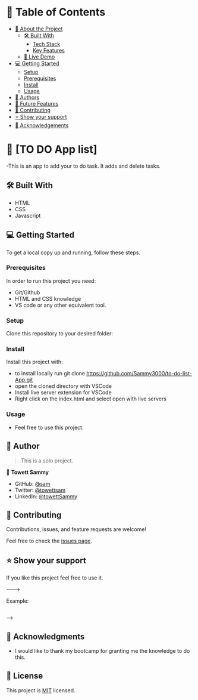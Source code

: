 <!-- TABLE OF CONTENTS -->

# 📗 Table of Contents

- [📖 About the Project](#about-project)
  - [🛠 Built With](#built-with)
    - [Tech Stack](#tech-stack)
    - [Key Features](#key-features)
  - [🚀 Live Demo](#live-demo)
- [💻 Getting Started](#getting-started)
  - [Setup](#setup)
  - [Prerequisites](#prerequisites)
  - [Install](#install)
  - [Usage](#usage)
- [👥 Authors](#authors)
- [🔭 Future Features](#future-features)
- [🤝 Contributing](#contributing)
- [⭐️ Show your support](#support)
- [🙏 Acknowledgements](#acknowledgements)

<!-- PROJECT DESCRIPTION -->

# 📖 [TO DO App list] <a name="about-project"></a>

-This is an app to add your to do task. It adds and delete tasks.

## 🛠 Built With <a name="built-with"></a>

- HTML
- CSS
- Javascript

## 💻 Getting Started <a name="getting-started"></a>

To get a local copy up and running, follow these steps.

### Prerequisites

In order to run this project you need:

- Git/Github
- HTML and CSS knowledge
- VS code or any other equivalent tool.

<!--
Example command:

```sh
 gem install rails
```
 -->

 <!-- LIVE DEMO -->

### Setup

Clone this repository to your desired folder:

<!--
Example commands:

```sh
  cd my-folder
  git clone git@github.com:myaccount/my-project.git
```
--->

### Install

Install this project with:

- to install locally run git clone https://github.com/Sammy3000/to-do-list-App.git
- open the cloned directory with VSCode
- Install live server extension for VSCode
- Right click on the index.html and select open with live servers

### Usage

- Feel free to use this project.

<!-- AUTHORS -->

## 👥 Author <a name="author"></a>

> This is a solo project.

👤 **Towett Sammy**

- GitHub: [@sam](https://github.com/Sammy3000)
- Twitter: [@towettsam](https://twitter.com/sammy15375658)
- LinkedIn: [@towettSammy](https://www.linkedin.com/in/towett-sammy-43476024a/)

<!-- CONTRIBUTING -->

## 🤝 Contributing <a name="contributing"></a>

Contributions, issues, and feature requests are welcome!

Feel free to check the [issues page](../../issues/).

<!-- SUPPORT -->

## ⭐️ Show your support <a name="support"></a>

If you like this project feel free to use it.

--->

Example:

```sh

```

-->

<!-- ACKNOWLEDGEMENTS -->

## 🙏 Acknowledgments <a name="acknowledgements"></a>

- I would like to thank my bootcamp for granting me the knowledge to do this.

## 📝 License <a name="license"></a>

This project is [MIT](./LICENSE) licensed.
